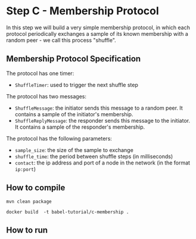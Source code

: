 # Step C - Membership Protocol

In this step we will build a very simple membership protocol, in which each protocol periodically exchanges a sample of
its known membership with a random peer - we call this process "shuffle".

## Membership Protocol Specification

The protocol has one timer:

- `ShuffleTimer`: used to trigger the next shuffle step

The protocol has two messages:

- `ShuffleMessage`: the initiator sends this message to a random peer. It contains a sample of the initiator's
  membership.
- `ShuffleReplyMessage`: the responder sends this message to the initiator. It contains a sample of the responder's
  membership.

The protocol has the following parameters:
- ``sample_size``: the size of the sample to exchange
- ``shuffle_time``: the period between shuffle steps (in milliseconds)
- ``contact``: the ip address and port of a node in the network (in the format `ip:port`)

## How to compile

``mvn clean package``

``docker build  -t babel-tutorial/c-membership .``

## How to run


